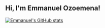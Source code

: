 ## Hi, I'm Emmanuel Ozoemena!

<!--
**EmmanuelOzoemena/EmmanuelOzoemena** is a ✨ _special_ ✨ repository because its `README.md` (this file) appears on your GitHub profile.

Here are some ideas to get you started:

- 🔭 I’m currently working on ...
- 🌱 I’m currently learning ...
- 👯 I’m looking to collaborate on ...
- 🤔 I’m looking for help with ...
- 💬 Ask me about ...
- 📫 How to reach me: ...
- 😄 Pronouns: ...
- ⚡ Fun fact: ...
-->

[![Emmanuel's GitHub stats](https://github-readme-stats.vercel.app/api?username=EmmanuelOzoemena)](https://github.com/EmmanuelOzoemena/github-readme-stats)

